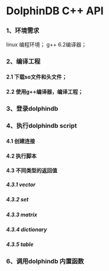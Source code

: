 # DolphinDB C++ API
### 1、环境需求
 linux 编程环境；
 g++ 6.2编译器；
 
### 2、编译工程
#### 2.1 下载so文件和头文件；
#### 2.2 使用g++编译器，编译工程；

### 3、登录dolphindb


### 4、执行dolphindb script
#### 4.1 创建连接
#### 4.2 执行脚本
#### 4.3 不同类型的返回值
##### 4.3.1 vector
##### 4.3.2 set
##### 4.3.3 matrix
##### 4.3.4 dictionary
##### 4.3.5 table

### 6、调用dolphindb 内置函数











 
